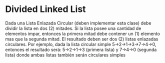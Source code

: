 # Divided Linked List
Dada una Lista Enlazada Circular (deben implementar esta clase) debe dividir la lista en dos (2) mitades. Si la lista posee una cantidad de elementos impar, entonces la primera mitad debe contener un (1) elemento mas que la segunda mitad. El resultado deben ser dos (2) listas enlazadas circulares. Por ejemplo, dada la lista circular simple 5->2->1->3->7->4->0, entonces el resultado será: 5->2->1->3 (primera lista) y 7->4->0 (segunda lista) donde ambas listas también serán circulares simples
